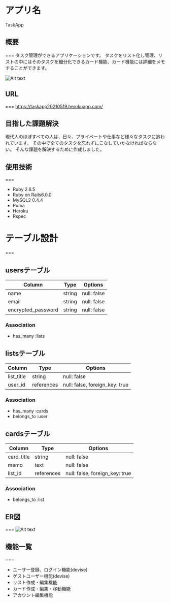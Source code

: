 # アプリ名
TaskApp

## 概要
===
タスク管理ができるアプリケーションです。
タスクをリスト化し管理、リストの中にはそのタスクを細分化できるカード機能、カード機能には詳細をメモすることができます。


![Alt text](/TaskApp/to/TaskAppREADME用.png)

## URL
===
https://taskapp20210519.herokuapp.com/

## 目指した課題解決
現代人のほぼすべての人は、日々、プライベートや仕事など様々なタスクに追われています。
その中で全てのタスクを忘れずにこなしていかなければならない。
そんな課題を解決するために作成しました。


## 使用技術
===
- Ruby 2.6.5
- Ruby on Rails6.0.0
- MySQL2 0.4.4
- Puma
- Heroku
- Rspec



# テーブル設計
===

## usersテーブル

| Column             | Type   | Options     |
| ------------------ | ------ | ----------- |
| name               | string | null: false |
| email              | string | null: false |
| encrypted_password | string | null: false |

### Association

- has_many :lists

## listsテーブル

| Column     | Type       | Options                        |
| ---------- | ---------- | ------------------------------ |
| list_title | string     | null: false                    |
| user_id    | references | null: false, foreign_key: true |

### Association

- has_many :cards
- belongs_to :user

## cardsテーブル

| Column     | Type       | Options                        |
| ---------- | ---------- | ------------------------------ |
| card_title | string     | null: false                    |
| memo       | text       | null: false                    |
| list_id    | references | null: false, foreign_key: true |

### Association

- belongs_to :list

## ER図
===
![Alt text](/TaskApp/to/ER.png)



## 機能一覧
===
- ユーザー登録、ログイン機能(devise)
- ゲストユーザー機能(devise)
- リスト作成・編集機能
- カード作成・編集・移動機能
- アカウント編集機能
